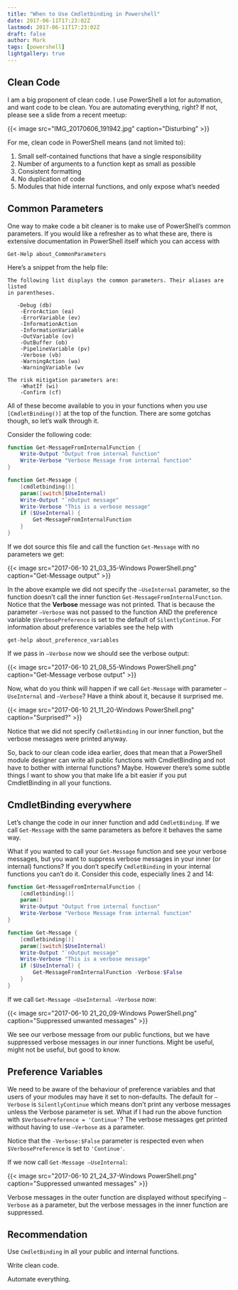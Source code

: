```yaml
---
title: "When to Use Cmdletbinding in Powershell"
date: 2017-06-11T17:23:02Z
lastmod: 2017-06-11T17:23:02Z
draft: false
author: Mark
tags: [powershell]
lightgallery: true
---
```

## Clean Code

I am a big proponent of clean code. I use PowerShell a lot for automation, and want code to be clean. You are automating everything, right? If not, please see a slide from a recent meetup:

{{< image src="IMG_20170606_191942.jpg" caption="Disturbing" >}}


For me, clean code in PowerShell means (and not limited to):

1. Small self-contained functions that have a single responsibility
1. Number of arguments to a function kept as small as possible
1. Consistent formatting
1. No duplication of code
1. Modules that hide internal functions, and only expose what’s needed

## Common Parameters

One way to make code a bit cleaner is to make use of PowerShell’s common parameters. If you would like a refresher as to what these are, there is extensive documentation in PowerShell itself which you can access with

`Get-Help about_CommonParameters`

Here’s a snippet from the help file:

```
The following list displays the common parameters. Their aliases are listed
in parentheses.

   -Debug (db)
    -ErrorAction (ea)
    -ErrorVariable (ev)
    -InformationAction
    -InformationVariable
    -OutVariable (ov)
    -OutBuffer (ob)
    -PipelineVariable (pv)
    -Verbose (vb)
    -WarningAction (wa)
    -WarningVariable (wv

The risk mitigation parameters are:
    -WhatIf (wi)
    -Confirm (cf)
```

All of these become available to you in your functions when you use `[CmdletBinding()]` at the top of the function. There are some gotchas though, so let’s walk through it.

Consider the following code:

```powershell
function Get-MessageFromInternalFunction {
    Write-Output "Output from internal function"
    Write-Verbose "Verbose Message from internal function"    
}

function Get-Message {
    [cmdletbinding()]
    param([switch]$UseInternal)
    Write-Output "`nOutput message"
    Write-Verbose "This is a verbose message"
    if ($UseInternal) {
        Get-MessageFromInternalFunction
    }
}
```

If we dot source this file and call the function `Get-Message` with no parameters we get:

{{< image src="2017-06-10 21_03_35-Windows PowerShell.png" caption="Get-Message output" >}}

In the above example we did not specify the `–UseInternal` parameter, so the function doesn’t call the inner function `Get-MessageFromInternalFunction`. Notice that the **Verbose** message was not printed. That is because the parameter `–Verbose` was not passed to the function AND the preference variable `$VerbosePreference` is set to the default of `SilentlyContinue`. For information about preference variables see the help with

`get-help about_preference_variables`

If we pass in `–Verbose` now we should see the verbose output:

{{< image src="2017-06-10 21_08_55-Windows PowerShell.png" caption="Get-Message verbose output" >}}

Now, what do you think will happen if we call `Get-Message` with parameter `–UseInternal` and `–Verbose`? Have a think about it, because it surprised me.

{{< image src="2017-06-10 21_11_20-Windows PowerShell.png" caption="Surprised?" >}}

Notice that we did not specify `CmdletBinding` in our inner function, but the verbose messages were printed anyway.

So, back to our clean code idea earlier, does that mean that a PowerShell module designer can write all public functions with CmdletBinding and not have to bother with internal functions? Maybe. However there’s some subtle things I want to show you that make life a bit easier if you put CmdletBinding in all your functions.

## CmdletBinding everywhere

Let’s change the code in our inner function and add `CmdletBinding`. If we call `Get-Message` with the same parameters as before it behaves the same way.

What if you wanted to call your `Get-Message` function and see your verbose messages, but you want to suppress verbose messages in your inner (or internal) functions? If you don’t specify `CmdletBinding` in your internal functions you can’t do it. Consider this code, especially lines 2 and 14:

```powershell
function Get-MessageFromInternalFunction {
    [cmdletbinding()]
    param()
    Write-Output "Output from internal function"
    Write-Verbose "Verbose Message from internal function"    
}

function Get-Message {
    [cmdletbinding()]
    param([switch]$UseInternal)
    Write-Output "`nOutput message"
    Write-Verbose "This is a verbose message"
    if ($UseInternal) {
        Get-MessageFromInternalFunction -Verbose:$False
    }
}
```

If we call `Get-Message –UseInternal –Verbose` now:

{{< image src="2017-06-10 21_20_09-Windows PowerShell.png" caption="Suppressed unwanted messages" >}}

We see our verbose message from our public functions, but we have suppressed verbose messages in our inner functions. Might be useful, might not be useful, but good to know.

## Preference Variables

We need to be aware of the behaviour of preference variables and that users of your modules may have it set to non-defaults. The default for `–Verbose` is `SilentlyContinue` which means don’t print any verbose messages unless the Verbose parameter is set. What if I had run the above function with `$VerbosePreference = 'Continue'`? The verbose messages get printed without having to use `–Verbose` as a parameter.

Notice that the `-Verbose:$False` parameter is respected even when `$VerbosePreference` is set to `'Continue'`.

If we now call `Get-Message –UseInternal`:

{{< image src="2017-06-10 21_24_37-Windows PowerShell.png" caption="Suppressed unwanted messages" >}}

Verbose messages in the outer function are displayed without specifying `–Verbose` as a parameter, but the verbose messages in the inner function are suppressed.

## Recommendation

Use `CmdletBinding` in all your public and internal functions.

Write clean code.

Automate everything.